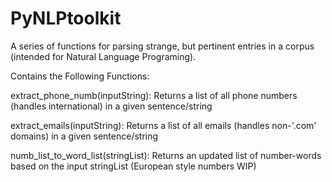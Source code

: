 # PyNLPtoolkit
A series of functions for parsing strange, but pertinent entries in a corpus (intended for Natural Language Programing).

Contains the Following Functions:

extract_phone_numb(inputString): Returns a list of all phone numbers (handles international) in a given sentence/string

extract_emails(inputString): Returns a list of all emails (handles non-'.com' domains) in a given sentence/string

numb_list_to_word_list(stringList): Returns an updated list of number-words based on the input stringList (European style numbers WIP)
